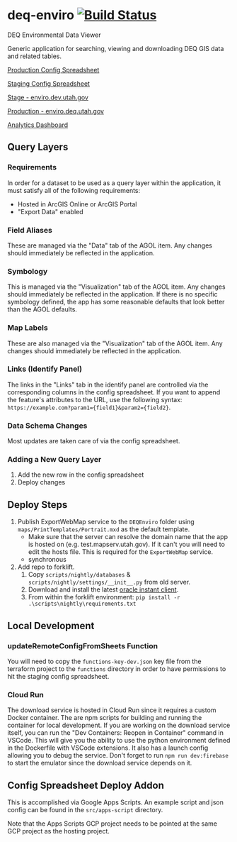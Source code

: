# deq-enviro [![Build Status](https://travis-ci.org/agrc/deq-enviro.png?branch=master)](https://travis-ci.org/agrc/deq-enviro)

DEQ Environmental Data Viewer

Generic application for searching, viewing and downloading DEQ GIS data and related tables.

[Production Config Spreadsheet](https://docs.google.com/a/utah.gov/spreadsheet/ccc?key=0Aqee4VOgQcXcdG9DQzFEYld6UUtWRU1kNG5PMWVEY1E&usp=drive_web)

[Staging Config Spreadsheet](https://docs.google.com/a/utah.gov/spreadsheet/ccc?key=0Aqee4VOgQcXcdDBiTmo5X3pQdGdSYXYyNWZ1a2k0RVE#gid=0)

[Stage - enviro.dev.utah.gov](https://enviro.dev.utah.gov)

[Production - enviro.deq.utah.gov](https://enviro.deq.utah.gov)

[Analytics Dashboard](https://lookerstudio.google.com/reporting/87fdea59-ccfa-4ff7-b9d1-9bceabc3db1f/page/ZaM7C)

## Query Layers

### Requirements

In order for a dataset to be used as a query layer within the application, it must satisfy all of the following requirements:

- Hosted in ArcGIS Online or ArcGIS Portal
- "Export Data" enabled

### Field Aliases

These are managed via the "Data" tab of the AGOL item. Any changes should immediately be reflected in the application.

### Symbology

This is managed via the "Visualization" tab of the AGOL item. Any changes should immediately be reflected in the application. If there is no specific symbology defined, the app has some reasonable defaults that look better than the AGOL defaults.

### Map Labels

These are also managed via the "Visualization" tab of the AGOL item. Any changes should immediately be reflected in the application.

### Links (Identify Panel)

The links in the "Links" tab in the identify panel are controlled via the corresponding columns in the config spreadsheet. If you want to append the feature's attributes to the URL, use the following syntax: `https://example.com?param1={field1}&param2={field2}`.

### Data Schema Changes

Most updates are taken care of via the config spreadsheet.

### Adding a New Query Layer

1. Add the new row in the config spreadsheet
1. Deploy changes

## Deploy Steps

1. Publish ExportWebMap service to the `DEQEnviro` folder using `maps/PrintTemplates/Portrait.mxd` as the default template.
   - Make sure that the server can resolve the domain name that the app is hosted on (e.g. test.mapserv.utah.gov). If it can't you will need to edit the hosts file. This is required for the `ExportWebMap` service.
   - synchronous
1. Add repo to forklift.
   1. Copy `scripts/nightly/databases` & `scripts/nightly/settings/__init__.py` from old server.
   1. Download and install the latest [oracle instant client](https://www.oracle.com/database/technologies/instant-client/winx64-64-downloads.html).
   1. From within the forklift environment: `pip install -r .\scripts\nightly\requirements.txt`

## Local Development

### updateRemoteConfigFromSheets Function

You will need to copy the `functions-key-dev.json` key file from the terraform project to the `functions` directory in order to have permissions to hit the staging config spreadsheet.

### Cloud Run

The download service is hosted in Cloud Run since it requires a custom Docker container. The are npm scripts for building and running the container for local development. If you are working on the download service itself, you can run the "Dev Containers: Reopen in Container" command in VSCode. This will give you the ability to use the python environment defined in the Dockerfile with VSCode extensions. It also has a launch config allowing you to debug the service. Don't forget to run `npm run dev:firebase` to start the emulator since the download service depends on it.

## Config Spreadsheet Deploy Addon

This is accomplished via Google Apps Scripts. An example script and json config can be found in the `src/apps-script` directory.

Note that the Apps Scripts GCP project needs to be pointed at the same GCP project as the hosting project.
